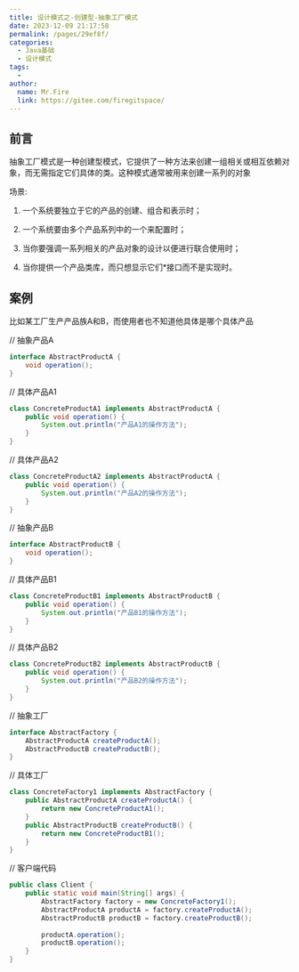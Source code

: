 ```yaml
---
title: 设计模式之-创建型-抽象工厂模式
date: 2023-12-09 21:17:58
permalink: /pages/29ef8f/
categories:
  - Java基础
  - 设计模式
tags:
  - 
author: 
  name: Mr.Fire
  link: https://gitee.com/firegitspace/
---
```



## 前言

抽象工厂模式是一种创建型模式，它提供了一种方法来创建一组相关或相互依赖对象，而无需指定它们具体的类。这种模式通常被用来创建一系列的对象

场景:

1. 一个系统要独立于它的产品的创建、组合和表示时；

2. 一个系统要由多个产品系列中的一个来配置时；

3. 当你要强调一系列相关的产品对象的设计以便进行联合使用时；

4. 当你提供一个产品类库，而只想显示它们*接口而不是实现时。

## 案例
比如某工厂生产产品族A和B，而使用者也不知道他具体是哪个具体产品

// 抽象产品A
```java
interface AbstractProductA {
    void operation();
}
```

// 具体产品A1
```java
class ConcreteProductA1 implements AbstractProductA {
    public void operation() {
        System.out.println("产品A1的操作方法");
    }
}
```


// 具体产品A2
```java
class ConcreteProductA2 implements AbstractProductA {
    public void operation() {
        System.out.println("产品A2的操作方法");
    }
}
```

// 抽象产品B
```java
interface AbstractProductB {
    void operation();
}
```



// 具体产品B1
```java
class ConcreteProductB1 implements AbstractProductB {
    public void operation() {
        System.out.println("产品B1的操作方法");
    }
}
```


// 具体产品B2
```java
class ConcreteProductB2 implements AbstractProductB {
    public void operation() {
        System.out.println("产品B2的操作方法");
    }
}
```


// 抽象工厂
```java
interface AbstractFactory {
    AbstractProductA createProductA();
    AbstractProductB createProductB();
}
```


// 具体工厂
```java
class ConcreteFactory1 implements AbstractFactory {
    public AbstractProductA createProductA() {
        return new ConcreteProductA1();
    }
    public AbstractProductB createProductB() {
        return new ConcreteProductB1();
    }
}
```


// 客户端代码
```java
public class Client {
    public static void main(String[] args) {
        AbstractFactory factory = new ConcreteFactory1();
        AbstractProductA productA = factory.createProductA();
        AbstractProductB productB = factory.createProductB();
    
        productA.operation();
        productB.operation();
    }
}
```
